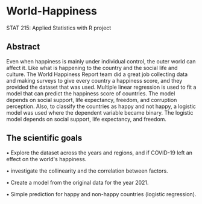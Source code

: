 # World-Happiness
STAT 215: Applied Statistics with R project

## Abstract
Even when happiness is mainly under individual control, the outer world can affect it. Like what is happening to the country and the social life and culture. The World Happiness Report team did a great job collecting data and making surveys to give every country a happiness score, and they provided the dataset that was used.
Multiple linear regression is used to fit a model that can predict the happiness score of countries. The model depends on social support, life expectancy, freedom, and corruption perception. Also, to classify the countries as happy and not happy, a logistic model was used where the dependent variable became binary. The logistic model depends on social support, life expectancy, and freedom.

## The scientific goals
• Explore the dataset across the years and regions, and if COVID-19 left an effect on the world's happiness.

• investigate the collinearity and the correlation between factors.

• Create a model from the original data for the year 2021.

• Simple prediction for happy and non-happy countries (logistic regression).
